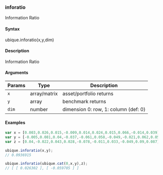 ### inforatio

Information Ratio


#### Syntax

ubique.inforatio(x,y,dim)


#### Description

Information Ratio  



#### Arguments

|Params|Type|Description
|---------|----|-----------
|`x` | array/matrix | asset/portfolio returns
|`y` | array | benchmark returns
|`dim` | number | dimension 0: row, 1: column (def: 0)


#### Examples

```js
var x = [0.003,0.026,0.015,-0.009,0.014,0.024,0.015,0.066,-0.014,0.039];
var y = [-0.005,0.081,0.04,-0.037,-0.061,0.058,-0.049,-0.021,0.062,0.058];
var z = [0.04,-0.022,0.043,0.028,-0.078,-0.011,0.033,-0.049,0.09,0.087];

ubique.inforatio(x,y);
// 0.0936915

ubique.inforatio(ubique.cat(0,x,y),z);
// [ [ 0.026302 ], [ -0.059705 ] ]
```

